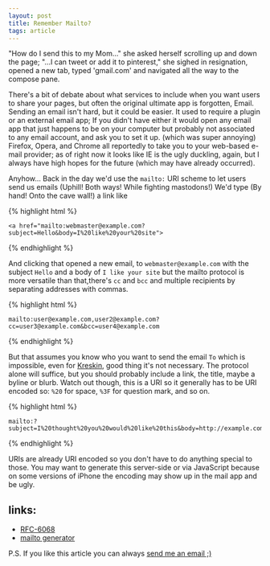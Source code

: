 ```yaml
---
layout: post
title: Remember Mailto?
tags: article
---
```


"How do I send this to my Mom..." she asked herself scrolling up and down the page;
"...I can tweet or add it to pinterest," she sighed in resignation<!--more-->,
opened a new tab, typed 'gmail.com' and navigated all the way to the compose pane.

There's a bit of debate about what services to include when you want users to share your pages, but often the original ultimate app is forgotten, Email.
Sending an email isn't hard, but it could be easier. It used to require a plugin or an external email app;
If you didn't have either it would open any email app that just happens to be on your computer but probably not associated to any email account, and ask you to set it up.
(which was super annoying) Firefox, Opera, and Chrome all reportedly to take you to your web-based e-mail provider; as of right now it looks like IE is the ugly duckling, again, but I always have high hopes for the future (which may have already occurred).

Anyhow... Back in the day we'd use the `mailto:` URI scheme to let users send us emails (Uphill! Both ways! While fighting mastodons!) We'd type (By hand! Onto the cave wall!) a link like

{% highlight html %}

    <a href="mailto:webmaster@example.com?subject=Hello&body=I%20like%20your%20site">

{% endhighlight %}


And clicking that opened a new email, to `webmaster@example.com` with the subject
`Hello` and a body of `I like your site` but the mailto protocol is more versatile
than that,there's `cc` and `bcc` and multiple recipients by separating addresses with commas.

{% highlight html %}

    mailto:user@example.com,user2@example.com?cc=user3@example.com&bcc=user4@example.com

{% endhighlight %}

But that assumes you know who you want to send the email `To` which is
impossible, even for [Kreskin][0], good thing it's not necessary. The protocol
alone will suffice, but you should probably include a link, the title, maybe a
byline or blurb. Watch out though, this is a URI so it generally has to be
URI encoded so: `%20` for space, `%3F` for question mark, and so on.

{% highlight html %}

    mailto:?subject=I%20thought%20you%20would%20like%20this&body=http://example.com/some/page

{% endhighlight %}

URIs are already URI encoded so you don't have to do anything special to those.
You may want to generate this server-side or via JavaScript because on some
versions of iPhone the encoding may show up in the mail app and be ugly.


## links:

* [RFC-6068](http://www.ietf.org/rfc/rfc6068.txt)
* [mailto generator](http://www.mailto.co.uk/)

P.S. If you like this article you can always [send me an email ;)](mailto:me@jkirchartz.com?subject=Thanks%20For%20Reminding%20Me%20About%20Mailto&body=Can%20I%20have%20your%20autograph)

[0]: http://en.wikipedia.org/wiki/Kreskin
